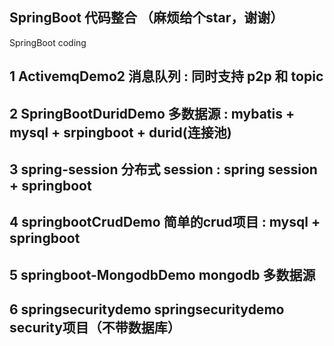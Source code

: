 ## SpringBoot 代码整合 （麻烦给个star，谢谢）

SpringBoot coding

 
## 1 ActivemqDemo2	                  消息队列  : 同时支持 p2p 和 topic 
## 2 SpringBootDuridDemo	            多数据源  : mybatis + mysql + srpingboot + durid(连接池)
## 3 spring-session                  分布式 session : spring session + springboot 
## 4 springbootCrudDemo              简单的crud项目  :  mysql + springboot 
## 5 springboot-MongodbDemo          mongodb 多数据源
## 6 springsecuritydemo              springsecuritydemo  security项目（不带数据库）
 
